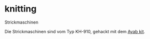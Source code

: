 # knitting
Strickmaschinen

Die Strickmaschinen sind vom Typ KH-910, gehackt mit dem [Ayab kit](http://ayab-knitting.com/).
